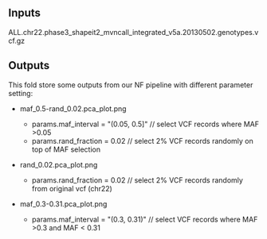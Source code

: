 ## Inputs
ALL.chr22.phase3_shapeit2_mvncall_integrated_v5a.20130502.genotypes.vcf.gz
## Outputs
This fold store some outputs from our NF pipeline with different parameter setting:
- maf_0.5-rand_0.02.pca_plot.png
  - params.maf_interval = "(0.05, 0.5]" // select VCF records where MAF >0.05
  - params.rand_fraction = 0.02          // select 2% VCF records randomly on top of MAF selection
- rand_0.02.pca_plot.png
  - params.rand_fraction = 0.02          // select 2% VCF records randomly from original vcf (chr22)

- maf_0.3-0.31.pca_plot.png
  - params.maf_interval = "(0.3, 0.31)" // select VCF records where MAF >0.3 and MAF < 0.31
